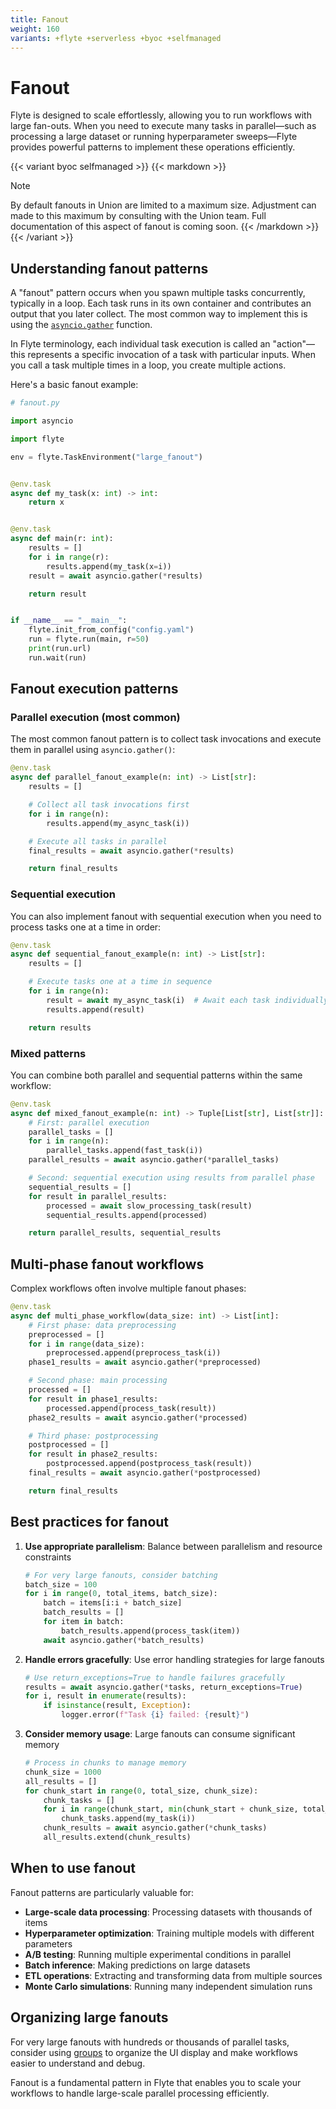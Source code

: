 ```yaml
---
title: Fanout
weight: 160
variants: +flyte +serverless +byoc +selfmanaged
---
```


# Fanout

Flyte is designed to scale effortlessly, allowing you to run workflows with large fan-outs.
When you need to execute many tasks in parallel—such as processing a large dataset or running hyperparameter sweeps—Flyte provides powerful patterns to implement these operations efficiently.

{{< variant byoc selfmanaged >}}
{{< markdown >}}
> [!NOTE]
> By default fanouts in Union are limited to a maximum size.
> Adjustment can made to this maximum by consulting with the Union team.
> Full documentation of this aspect of fanout is coming soon.
{{< /markdown >}}
{{< /variant >}}

## Understanding fanout patterns

A "fanout" pattern occurs when you spawn multiple tasks concurrently, typically in a loop.
Each task runs in its own container and contributes an output that you later collect.
The most common way to implement this is using the [`asyncio.gather`](https://docs.python.org/3/library/asyncio-task.html#asyncio.gather) function.

In Flyte terminology, each individual task execution is called an "action"—this represents a specific invocation of a task with particular inputs. When you call a task multiple times in a loop, you create multiple actions.

Here's a basic fanout example:

```python
# fanout.py

import asyncio

import flyte

env = flyte.TaskEnvironment("large_fanout")


@env.task
async def my_task(x: int) -> int:
    return x


@env.task
async def main(r: int):
    results = []
    for i in range(r):
        results.append(my_task(x=i))
    result = await asyncio.gather(*results)

    return result


if __name__ == "__main__":
    flyte.init_from_config("config.yaml")
    run = flyte.run(main, r=50)
    print(run.url)
    run.wait(run)
```

## Fanout execution patterns

### Parallel execution (most common)

The most common fanout pattern is to collect task invocations and execute them in parallel using `asyncio.gather()`:

```python
@env.task
async def parallel_fanout_example(n: int) -> List[str]:
    results = []

    # Collect all task invocations first
    for i in range(n):
        results.append(my_async_task(i))

    # Execute all tasks in parallel
    final_results = await asyncio.gather(*results)

    return final_results
```

### Sequential execution

You can also implement fanout with sequential execution when you need to process tasks one at a time in order:

```python
@env.task
async def sequential_fanout_example(n: int) -> List[str]:
    results = []

    # Execute tasks one at a time in sequence
    for i in range(n):
        result = await my_async_task(i)  # Await each task individually
        results.append(result)

    return results
```

### Mixed patterns

You can combine both parallel and sequential patterns within the same workflow:

```python
@env.task
async def mixed_fanout_example(n: int) -> Tuple[List[str], List[str]]:
    # First: parallel execution
    parallel_tasks = []
    for i in range(n):
        parallel_tasks.append(fast_task(i))
    parallel_results = await asyncio.gather(*parallel_tasks)

    # Second: sequential execution using results from parallel phase
    sequential_results = []
    for result in parallel_results:
        processed = await slow_processing_task(result)
        sequential_results.append(processed)

    return parallel_results, sequential_results
```

## Multi-phase fanout workflows

Complex workflows often involve multiple fanout phases:

```python
@env.task
async def multi_phase_workflow(data_size: int) -> List[int]:
    # First phase: data preprocessing
    preprocessed = []
    for i in range(data_size):
        preprocessed.append(preprocess_task(i))
    phase1_results = await asyncio.gather(*preprocessed)

    # Second phase: main processing
    processed = []
    for result in phase1_results:
        processed.append(process_task(result))
    phase2_results = await asyncio.gather(*processed)

    # Third phase: postprocessing
    postprocessed = []
    for result in phase2_results:
        postprocessed.append(postprocess_task(result))
    final_results = await asyncio.gather(*postprocessed)

    return final_results
```

## Best practices for fanout

1. **Use appropriate parallelism**: Balance between parallelism and resource constraints
   ```python
   # For very large fanouts, consider batching
   batch_size = 100
   for i in range(0, total_items, batch_size):
       batch = items[i:i + batch_size]
       batch_results = []
       for item in batch:
           batch_results.append(process_task(item))
       await asyncio.gather(*batch_results)
   ```

2. **Handle errors gracefully**: Use error handling strategies for large fanouts
   ```python
   # Use return_exceptions=True to handle failures gracefully
   results = await asyncio.gather(*tasks, return_exceptions=True)
   for i, result in enumerate(results):
       if isinstance(result, Exception):
           logger.error(f"Task {i} failed: {result}")
   ```

3. **Consider memory usage**: Large fanouts can consume significant memory
   ```python
   # Process in chunks to manage memory
   chunk_size = 1000
   all_results = []
   for chunk_start in range(0, total_size, chunk_size):
       chunk_tasks = []
       for i in range(chunk_start, min(chunk_start + chunk_size, total_size)):
           chunk_tasks.append(my_task(i))
       chunk_results = await asyncio.gather(*chunk_tasks)
       all_results.extend(chunk_results)
   ```

## When to use fanout

Fanout patterns are particularly valuable for:

- **Large-scale data processing**: Processing datasets with thousands of items
- **Hyperparameter optimization**: Training multiple models with different parameters
- **A/B testing**: Running multiple experimental conditions in parallel
- **Batch inference**: Making predictions on large datasets
- **ETL operations**: Extracting and transforming data from multiple sources
- **Monte Carlo simulations**: Running many independent simulation runs

## Organizing large fanouts

For very large fanouts with hundreds or thousands of parallel tasks, consider using [groups](./grouping-actions.md) to organize the UI display and make workflows easier to understand and debug.

Fanout is a fundamental pattern in Flyte that enables you to scale your workflows to handle large-scale parallel processing efficiently.
